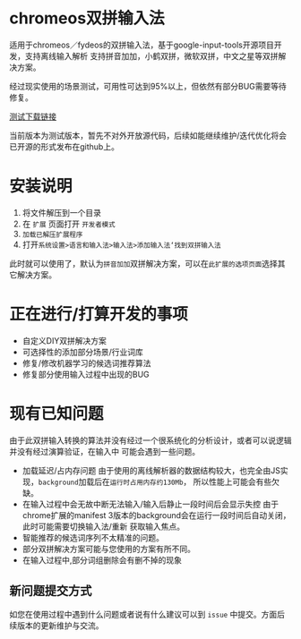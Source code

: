 # chromeos双拼输入法

适用于chromeos／fydeos的双拼输入法，基于google-input-tools开源项目开发，支持离线输入解析
支持拼音加加，小鹤双拼，微软双拼，中文之星等双拼解决方案。

经过现实使用的场景测试，可用性可达到95%以上，但依然有部分BUG需要等待修复。

[测试下载链接](https://github.com/zhangkaiser/chromeos-shuangpin-ime/releases/0.0.1)

当前版本为测试版本，暂先不对外开放源代码，后续如能继续维护/迭代优化将会已开源的形式发布在github上。

# 安装说明
1. 将文件解压到一个目录
2. 在 `扩展` 页面打开 `开发者模式`
3. `加载已解压扩展程序`
4. 打开`系统设置>语言和输入法>输入法>添加输入法‘找到双拼输入法 `

此时就可以使用了，默认为`拼音加加`双拼解决方案，可以在`此扩展的选项页面`选择其它解决方案。


# 正在进行/打算开发的事项

- 自定义DIY双拼解决方案
- 可选择性的添加部分场景/行业词库
- 修复/修改机器学习的候选词推荐算法
- 修复部分使用输入过程中出现的BUG

# 现有已知问题

由于此双拼输入转换的算法并没有经过一个很系统化的分析设计，或者可以说逻辑并没有经过演算验证，在输入中
可能会遇到一些问题。

- 加载延迟/占内存问题
由于使用的离线解析器的数据结构较大，也完全由JS实现，`background`加载后在`运行时占用内存约130Mb`，
所以性能上可能会有些欠缺。
- 在输入过程中会无故中断无法输入/输入后静止一段时间后会显示失控
由于chrome扩展的manifest 3版本的background会在运行一段时间后自动关闭，此时可能需要切换输入法/重新
获取输入焦点。
- 智能推荐的候选词序列不太精准的问题。
- 部分双拼解决方案可能与您使用的方案有所不同。
- 在输入过程中,部分词组删除会有删不掉的现象

## 新问题提交方式

如您在使用过程中遇到什么问题或者说有什么建议可以到 `issue` 中提交。方面后续版本的更新维护与交流。
